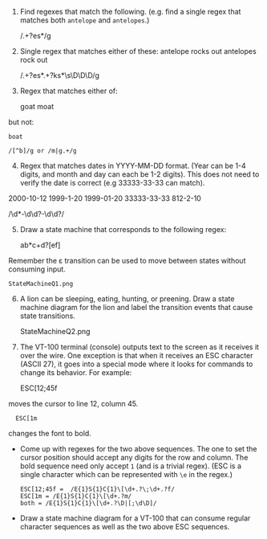 1. Find regexes that match the following. (e.g. find a single regex that matches
both `antelope` and `antelopes`.)
    
    /.+?es*/g

2. Single regex that matches either of these:
    antelope rocks out
    antelopes rock out

    /.+?es*.+?ks*\s\D\D\D/g

3. Regex that matches either of:

    goat
    moat

  but not:

    boat
    
    /[^b]/g or /m|g.+/g

4. Regex that matches dates in YYYY-MM-DD format. (Year can be 1-4 digits, and
  month and day can each be 1-2 digits). This does not need to verify the date
  is correct (e.g 33333-33-33 can match).

  2000-10-12
  1999-1-20
  1999-01-20
  33333-33-33
  812-2-10

  /\d*-\d\d?-\d\d?/

5. Draw a state machine that corresponds to the following regex:

      ab*c+d?[ef]

  Remember the ε transition can be used to move between states without
  consuming input. 

    StateMachineQ1.png

6. A lion can be sleeping, eating, hunting, or preening. Draw a state
  machine diagram for the lion and label the transition events that
  cause state transitions.

    StateMachineQ2.png

7. The VT-100 terminal (console) outputs text to the screen as it
  receives it over the wire. One exception is that when it receives an
  ESC character (ASCII 27), it goes into a special mode where it looks
  for commands to change its behavior. For example:

      ESC[12;45f

  moves the cursor to line 12, column 45.

      ESC[1m

  changes the font to bold.

  * Come up with regexes for the two above sequences. The one to set the
    cursor position should accept any digits for the row and column. The
    bold sequence need only accept `1` (and is a trivial regex). (ESC is
    a single character which can be represented with `\e` in the regex.)

        ESC[12;45f =  /E{1}S{1}C{1}\[\d+.?\;\d+.?f/
        ESC[1m = /E{1}S{1}C{1}\[\d+.?m/
        both = /E{1}S{1}C{1}\[\d+.?\D|[;\d\D]/  


  * Draw a state machine diagram for a VT-100 that can consume regular
    character sequences as well as the two above ESC sequences.